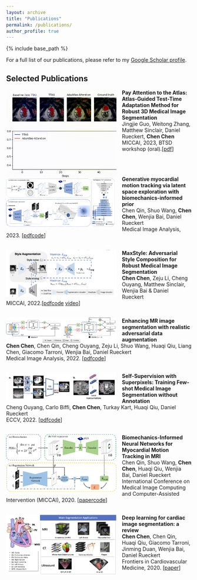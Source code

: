 ```yaml
---
layout: archive
title: "Publications"
permalink: /publications/
author_profile: true
---
```



{% include base_path %}

For a full list of our publications, please refer to my [Google Scholar profile](https://scholar.google.co.uk/citations?user=gPuRZmgAAAAJ&hl=en).

Selected Publications
------
<img align="left" width="300" src="/images/adaatlas.gif" style="margin-right: 15px" /> 

**Pay Attention to the Atlas: Atlas-Guided Test-Time Adaptation Method for Robust 3D Medical Image Segmentation**\
Jingjie Guo, Weitong Zhang, Matthew Sinclair, Daniel Rueckert, **Chen Chen** \
MICCAI, 2023, BTSD workshop (oral).\[[pdf](https://arxiv.org/abs/2307.00676)\] <br />
<br />
<br />
<br />

<img align="left" width="300" src="/images/framework_v1.png" style="margin-right: 15px" /> 

**Generative myocardial motion tracking via latent space exploration with biomechanics-informed prior**\
Chen Qin, Shuo Wang, **Chen Chen**, Wenjia Bai, Daniel Rueckert\
Medical Image Analysis, 2023. \[[pdf](https://arxiv.org/abs/2206.03830)[code](https://github.com/cq615/BIGM-motion-tracking)\]<br />
<br />

<img align="left" width="300" src="/images/maxstyle.png" style="margin-right: 15px" /> 

**MaxStyle: Adversarial Style Composition for Robust Medical Image Segmentation**\
**Chen Chen**, Zeju Li, Cheng Ouyang, Matthew Sinclair, Wenjia Bai & Daniel Rueckert \
MICCAI, 2022.\[[pdf](https://arxiv.org/abs/2206.01737)[code](https://github.com/cherise215/MaxStyle/) [video](https://www.youtube.com/watch?v=TI7iwB9SbmA)\] <br />
<br />



<img align="left" width="300" src="/images/adversarialDA.jpg" style="margin-right: 15px" /> 

**Enhancing MR image segmentation with realistic adversarial data augmentation**\
**Chen Chen**, Chen Qin, Cheng Ouyang, Zeju Li, Shuo Wang, Huaqi Qiu, Liang Chen, Giacomo Tarroni, Wenjia Bai, Daniel Rueckert\
Medical Image Analysis, 2022. \[[pdf](https://arxiv.org/abs/2108.03429)[code](https://github.com/cherise215/advchain)\] <br />
<br />

<img align="left" width="300" src="/images/fss.png" style="margin-right: 15px" /> 

**Self-Supervision with Superpixels: Training Few-shot Medical Image Segmentation without Annotation**\
Cheng Ouyang, Carlo Biffi, **Chen Chen**, Turkay Kart, Huaqi Qiu, Daniel Rueckert\
ECCV, 2022. \[[pdf](https://arxiv.org/abs/2007.09886)[code](https://github.com/cheng-01037/Self-supervised-Fewshot-Medical-Image-Segmentation)\]<br />
<br />


<img align="left" width="300" src="/images/BINN.png" style="margin-right: 15px" /> 

**Biomechanics-Informed Neural Networks for Myocardial Motion Tracking in MRI**\
Chen Qin, Shuo Wang, **Chen Chen**, Huaqi Qiu, Wenjia Bai, Daniel Rueckert\
International Conference on Medical Image Computing and Computer-Assisted Intervention (MICCAI), 2020. \[[paper](https://arxiv.org/abs/2006.04725)[code](https://github.com/cq615/Biomechanics-informed-motion-tracking)\] <br /> 
<br />

<img align="left" width="300" src="/images/overview.jpeg" style="margin-right: 15px" /> 

**Deep learning for cardiac image segmentation: a review**\
**Chen Chen**, Chen Qin, Huaqi Qiu, Giacomo Tarroni, Jinming Duan, Wenjia Bai, Daniel Rueckert\
Frontiers in Cardiovascular Medicine, 2020.  \[[paper](https://www.frontiersin.org/articles/10.3389/fcvm.2020.00025/full)\] <br />
<br /><br />

